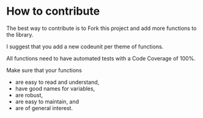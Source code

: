 # How to contribute

The best way to contribute is to Fork this project and add more functions to the library. 

I suggest that you add a new codeunit per theme of functions. 

All functions need to have automated tests with a Code Coverage of 100%. 

Make sure that your functions
- are easy to read and understand, 
- have good names for variables, 
- are robust, 
- are easy to maintain, and
- are of general interest. 
